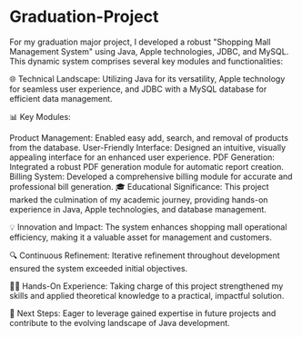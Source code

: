 # Graduation-Project

For my graduation major project, I developed a robust "Shopping Mall Management System" using Java, Apple technologies, JDBC, and MySQL. This dynamic system comprises several key modules and functionalities:

🌐 Technical Landscape:
Utilizing Java for its versatility, Apple technology for seamless user experience, and JDBC with a MySQL database for efficient data management.

📊 Key Modules:

Product Management:
Enabled easy add, search, and removal of products from the database.
User-Friendly Interface:
Designed an intuitive, visually appealing interface for an enhanced user experience.
PDF Generation:
Integrated a robust PDF generation module for automatic report creation.
Billing System:
Developed a comprehensive billing module for accurate and professional bill generation.
🎓 Educational Significance:
This project marked the culmination of my academic journey, providing hands-on experience in Java, Apple technologies, and database management.

💡 Innovation and Impact:
The system enhances shopping mall operational efficiency, making it a valuable asset for management and customers.

🔍 Continuous Refinement:
Iterative refinement throughout development ensured the system exceeded initial objectives.

👨‍💻 Hands-On Experience:
Taking charge of this project strengthened my skills and applied theoretical knowledge to a practical, impactful solution.

🌟 Next Steps:
Eager to leverage gained expertise in future projects and contribute to the evolving landscape of Java development.
